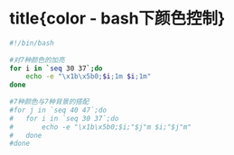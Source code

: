 # title{color - bash下颜色控制}

```bash
#!/bin/bash
 
#对7种颜色的加亮
for i in `seq 30 37`;do 
	echo -e "\x1b\x5b0;$i;1m $i;1m"
done
 
#7种颜色与7种背景的搭配
#for j in `seq 40 47`;do
#	for i in `seq 30 37`;do 
#		echo -e "\x1b\x5b0;$i;"$j"m $i;"$j"m"
#	done
#done
```
